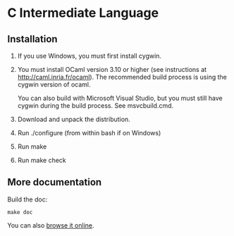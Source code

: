C Intermediate Language
=======================

Installation
-----------

1. If you use Windows, you must first install cygwin. 

2. You must install OCaml version 3.10 or higher (see instructions at
    http://caml.inria.fr/ocaml). The recommended build process is using 
    the cygwin version of ocaml. 

    You can also build with Microsoft Visual Studio, but you must still have
    cygwin during the build process. See msvcbuild.cmd. 

3. Download and unpack the distribution. 

4. Run ./configure (from within bash if on Windows)

5. Run make

6. Run make check

More documentation
------------------

Build the doc:

    make doc

You can also [browse it online](http://kerneis.github.com/cil/doc/html/cil).
